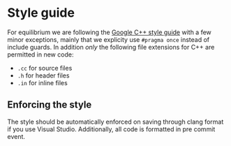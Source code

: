 # Style guide
For equilibrium we are following the [Google C++ style guide](https://google.github.io/styleguide/cppguide.html) with a few minor exceptions, mainly that we explicity use `#pragma once` instead of include guards. In addition *only* the following file extensions for C++ are permitted in new code:
* `.cc` for source files
* `.h` for header files
* `.in` for inline files

## Enforcing the style
The style should be automatically enforced on saving through clang format if you use Visual Studio. Additionally, all code is formatted in pre commit event.